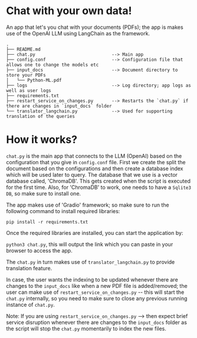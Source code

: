 # Chat with your own data!

An app that let's you chat with your documents (PDFs); the app is makes use of the OpenAI LLM using LangChain as the framework.

```
.
├── README.md
├── chat.py                             --> Main app
├── config.conf                         --> Configuration file that allows one to change the models etc
├── input_docs                          --> Document directory to store your PDFs
│   └── Python-ML.pdf
├── logs                                --> Log directory; app logs as well as user logs
├── requirements.txt                    
├── restart_service_on_changes.py       --> Restarts the `chat.py` if there are changes in `input_docs` folder
└── translator_langchain.py             --> Used for supporting translation of the queries
```

# How it works?

`chat.py` is the main app that connects to the LLM (OpenAI) based on the configuration that you give in `config.conf` file.
First we create the split the document based on the configurations and then create a database index which will be used later to query. The database that we use is a vector database called, 'ChromaDB'. This gets created when the script is executed for the first time. Also, for 'ChromaDB' to work, one needs to have a `Sqlite3 DB`, so make sure to install one.

The app makes use of 'Gradio' framework; so make sure to run the following command to install required libraries:

`pip install -r requirements.txt`

Once the required libraries are installed, you can start the application by:

`python3 chat.py`, this will output the link which you can paste in your browser to access the app.

The `chat.py` in turn makes use of `translator_langchain.py` to provide translation feature.

In case, the user wants the indexing to be updated whenever there are changes to the `input_docs` like when a new PDF file is added/removed; the user can make use of `restart_service_on_changes.py` -- this will start the `chat.py` internally, so you need to make sure to close any previous running instance of `chat.py`.

Note: If you are using `restart_service_on_changes.py` --> then expect brief service disruption whenever there are changes to the `input_docs` folder as the script will stop the `chat.py` momentarily to index the new files.